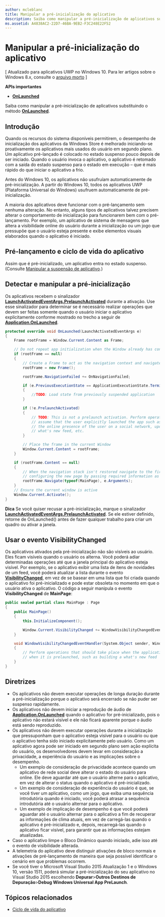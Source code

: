```yaml
---
author: mcleblanc
title: Manipular a pré-inicialização do aplicativo
description: Saiba como manipular a pré-inicialização de aplicativos substituindo o método OnLaunched.
ms.assetid: A4838AC2-22D7-46BA-9EB2-F3C248E22F52
---
```


# Manipular a pré-inicialização do aplicativo


\[ Atualizado para aplicativos UWP no Windows 10. Para ler artigos sobre o Windows 8.x, consulte o [arquivo morto](http://go.microsoft.com/fwlink/p/?linkid=619132) \]


**APIs importantes**

-   [**OnLaunched**](https://msdn.microsoft.com/library/windows/apps/br242335)

Saiba como manipular a pré-inicialização de aplicativos substituindo o método [**OnLaunched**](https://msdn.microsoft.com/library/windows/apps/br242335).

## Introdução


Quando os recursos do sistema disponíveis permitirem, o desempenho de inicialização dos aplicativos da Windows Store é melhorado iniciando-se proativamente os aplicativos mais usados do usuário em segundo plano. Um aplicativo pré-lançado é colocado no estado suspenso pouco depois de ser iniciado. Quando o usuário invoca o aplicativo, o aplicativo é retomado com a saída do estado suspenso para o estado em execução – que é mais rápido do que iniciar o aplicativo a frio.

Antes do Windows 10, os aplicativos não usufruíam automaticamente de pré-inicialização. A partir do Windows 10, todos os aplicativos UWP (Plataforma Universal do Windows) usufruem automaticamente de pré-inicialização.

A maioria dos aplicativos deve funcionar com o pré-lançamento sem nenhuma alteração. No entanto, alguns tipos de aplicativos talvez precisem alterar o comportamento de inicialização para funcionarem bem com o pré-lançamento. Por exemplo, um aplicativo de sistema de mensagens que altera a visibilidade online do usuário durante a inicialização ou um jogo que pressupõe que o usuário esteja presente e exibe elementos visuais elaborados quando o aplicativo é iniciado.

## Pré-lançamento e ciclo de vida do aplicativo


Assim que é pré-inicializado, um aplicativo entra no estado suspenso. (Consulte [Manipular a suspensão de aplicativo](suspend-an-app.md).)

## Detectar e manipular a pré-inicialização


Os aplicativos recebem o sinalizador [**LaunchActivatedEventArgs.PrelaunchActivated**](https://msdn.microsoft.com/library/windows/apps/dn263740) durante a ativação. Use esse sinalizador para determinar se é necessário realizar operações que devem ser feitas somente quando o usuário iniciar o aplicativo explicitamente conforme mostrado no trecho a seguir de [**Application.OnLaunched**](https://msdn.microsoft.com/library/windows/apps/br242335).

```cs
protected override void OnLaunched(LaunchActivatedEventArgs e)
{
    Frame rootFrame = Window.Current.Content as Frame;

    // Do not repeat app initialization when the Window already has content - rather just ensure that the window is active
    if (rootFrame == null)
    {
        // Create a Frame to act as the navigation context and navigate to the first page
        rootFrame = new Frame();

        rootFrame.NavigationFailed += OnNavigationFailed;

        if (e.PreviousExecutionState == ApplicationExecutionState.Terminated)
        {
            //TODO: Load state from previously suspended application
        }

        if (!e.PrelaunchActivated)
        {
            // TODO: This is not a prelaunch activation. Perform operations which
            // assume that the user explicitly launched the app such as updating
            // the online presence of the user on a social network, updating a 
            // what's new feed, etc.
        }

        // Place the frame in the current Window
        Window.Current.Content = rootFrame;
    }

    if (rootFrame.Content == null)
    {
        // When the navigation stack isn't restored navigate to the first page,
        // configuring the new page by passing required information as a navigation parameter
        rootFrame.Navigate(typeof(MainPage), e.Arguments);
    }
    // Ensure the current window is active
    Window.Current.Activate();
}
```

**Dica**  Se você quiser recusar a pré-inicialização, marque o sinalizador [**LaunchActivatedEventArgs.PrelaunchActivated**](https://msdn.microsoft.com/library/windows/apps/dn263740). Se ele estiver definido, retorne de OnLaunched() antes de fazer qualquer trabalho para criar um quadro ou ativar a janela.

 

## Usar o evento VisibilityChanged


Os aplicativos ativados pela pré-inicialização não são visíveis ao usuário. Eles ficam visíveis quando o usuário os alterna. Você poderá adiar determinadas operações até que a janela principal do aplicativo esteja visível. Por exemplo, se o aplicativo exibir uma lista de itens de novidades de um feed, você poderá atualizar a lista durante o evento [**VisibilityChanged**](https://msdn.microsoft.com/library/windows/apps/hh702458), em vez de se basear em uma lista que foi criada quando o aplicativo foi pré-inicializado e pode estar obsoleta no momento em que o usuário ativa o aplicativo. O código a seguir manipula o evento **VisibilityChanged** de **MainPage**:

```cs
public sealed partial class MainPage : Page
{
    public MainPage()
    {
        this.InitializeComponent();

        Window.Current.VisibilityChanged += WindowVisibilityChangedEventHandler;
    }

    void WindowVisibilityChangedEventHandler(System.Object sender, Windows.UI.Core.VisibilityChangedEventArgs e)
    {
        // Perform operations that should take place when the application becomes visible rather than 
        // when it is prelaunched, such as building a what's new feed 
    }
}
```

## Diretrizes


-   Os aplicativos não devem executar operações de longa duração durante a pré-inicialização porque o aplicativo será encerrado se não puder ser suspenso rapidamente.
-   Os aplicativos não devem iniciar a reprodução de áudio de [**Application.OnLaunched**](https://msdn.microsoft.com/library/windows/apps/br242335) quando o aplicativo for pré-inicializado, pois o aplicativo não estará visível e ele não ficará aparente porque o áudio está sendo reproduzido.
-   Os aplicativos não devem executar operações durante a inicialização que pressuponham que o aplicativo esteja visível para o usuário ou que o aplicativo tenha sido iniciado explicitamente pelo usuário. Como um aplicativo agora pode ser iniciado em segundo plano sem ação explícita do usuário, os desenvolvedores devem levar em consideração a privacidade, a experiência do usuário e as implicações sobre o desempenho.
    -   Um exemplo de consideração de privacidade acontece quando um aplicativo de rede social deve alterar o estado do usuário para online. Ele deve aguardar até que o usuário alterne para o aplicativo, em vez de alterar o status quando o aplicativo é pré-inicializado.
    -   Um exemplo de consideração de experiência do usuário é que, se você tiver um aplicativo, como um jogo, que exiba uma sequência introdutória quando é iniciado, você poderá atrasar a sequência introdutória até o usuário alternar para o aplicativo.
    -   Um exemplo de implicação de desempenho é que você poderá aguardar até o usuário alternar para o aplicativo a fim de recuperar as informações de clima atuais, em vez de carregá-las quando o aplicativo é pré-inicializado e, depois, recarregá-las quando o aplicativo ficar visível, para garantir que as informações estejam atualizadas.
-   Caso o aplicativo limpe o Bloco Dinâmico quando iniciado, adie isso até o evento de visibilidade alterada.
-   A telemetria do aplicativo deve distinguir ativações de bloco normais e ativações de pré-lançamento de maneira que seja possível identificar o cenário em que problemas ocorrem.
-   Se você tiver o Microsoft Visual Studio 2015 Atualização 1 e o Windows 10, versão 1511, poderá simular a pré-inicialização do seu aplicativo no Visual Studio 2015 escolhendo **Depurar**&gt;**Outros Destinos de Depuração**&gt;**Debug Windows Universal App PreLaunch**.

## Tópicos relacionados

* [Ciclo de vida do aplicativo](app-lifecycle.md)

 

 





<!--HONumber=May16_HO2-->


